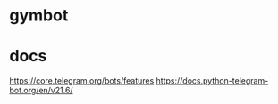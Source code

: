 # gymbot

# docs
https://core.telegram.org/bots/features
https://docs.python-telegram-bot.org/en/v21.6/